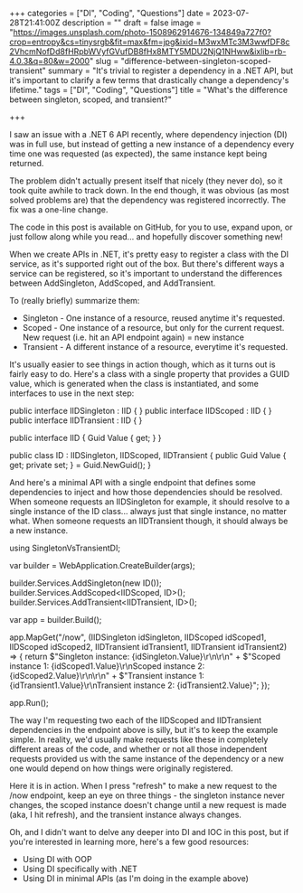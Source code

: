 +++
categories = ["DI", "Coding", "Questions"]
date = 2023-07-28T21:41:00Z
description = ""
draft = false
image = "https://images.unsplash.com/photo-1508962914676-134849a727f0?crop=entropy&cs=tinysrgb&fit=max&fm=jpg&ixid=M3wxMTc3M3wwfDF8c2VhcmNofDd8fHRpbWVyfGVufDB8fHx8MTY5MDU2NjQ1NHww&ixlib=rb-4.0.3&q=80&w=2000"
slug = "difference-between-singleton-scoped-transient"
summary = "It's trivial to register a dependency in a .NET API, but it's important to clarify a few terms that drastically change a dependency's lifetime."
tags = ["DI", "Coding", "Questions"]
title = "What's the difference between singleton, scoped, and transient?"

+++


I saw an issue with a .NET 6 API recently, where dependency injection (DI) was in full use, but instead of getting a new instance of a dependency every time one was requested (as expected), the same instance kept being returned.

The problem didn't actually present itself that nicely (they never do), so it took quite awhile to track down. In the end though, it was obvious (as most solved problems are) that the dependency was registered incorrectly. The fix was a one-line change.



The code in this post is available on GitHub, for you to use, expand upon, or just follow along while you read... and hopefully discover something new!



When we create APIs in .NET, it's pretty easy to register a class with the DI service, as it's supported right out of the box. But there's different ways a service can be registered, so it's important to understand the differences between AddSingleton, AddScoped, and AddTransient.

To (really briefly) summarize them:

 * Singleton - One instance of a resource, reused anytime it's requested.
 * Scoped - One instance of a resource, but only for the current request. New request (i.e. hit an API endpoint again) = new instance
 * Transient - A different instance of a resource, everytime it's requested.

It's usually easier to see things in action though, which as it turns out is fairly easy to do. Here's a class with a single property that provides a GUID value, which is generated when the class is instantiated, and some interfaces to use in the next step:

public interface IIDSingleton : IID { }
public interface IIDScoped : IID { }
public interface IIDTransient : IID { }

public interface IID
{
    Guid Value { get; }
}

public class ID : IIDSingleton, IIDScoped, IIDTransient
{
    public Guid Value { get; private set; } = Guid.NewGuid();
}

And here's a minimal API with a single endpoint that defines some dependencies to inject and how those dependencies should be resolved. When someone requests an IIDSingleton for example, it should resolve to a single instance of the ID class... always just that single instance, no matter what. When someone requests an IIDTransient though, it should always be a new instance.

using SingletonVsTransientDI;

var builder = WebApplication.CreateBuilder(args);

builder.Services.AddSingleton<IIDSingleton>(new ID());
builder.Services.AddScoped<IIDScoped, ID>();
builder.Services.AddTransient<IIDTransient, ID>();

var app = builder.Build();

app.MapGet("/now", (IIDSingleton idSingleton,
                    IIDScoped idScoped1, IIDScoped idScoped2,
                    IIDTransient idTransient1, IIDTransient idTransient2) =>
{
    return $"Singleton instance: {idSingleton.Value}\r\n\r\n" +
        $"Scoped instance 1: {idScoped1.Value}\r\nScoped instance 2: {idScoped2.Value}\r\n\r\n" +
        $"Transient instance 1: {idTransient1.Value}\r\nTransient instance 2: {idTransient2.Value}";
});

app.Run();

The way I'm requesting two each of the IIDScoped and IIDTransient dependencies in the endpoint above is silly, but it's to keep the example simple. In reality, we'd usually make requests like these in completely different areas of the code, and whether or not all those independent requests provided us with the same instance of the dependency or a new one would depend on how things were originally registered.

Here it is in action. When I press "refresh" to make a new request to the /now endpoint, keep an eye on three things - the singleton instance never changes, the scoped instance doesn't change until a new request is made (aka, I hit refresh), and the transient instance always changes.

Oh, and I didn't want to delve any deeper into DI and IOC in this post, but if you're interested in learning more, here's a few good resources:

 * Using DI with OOP
 * Using DI specifically with .NET
 * Using DI in minimal APIs (as I'm doing in the example above)